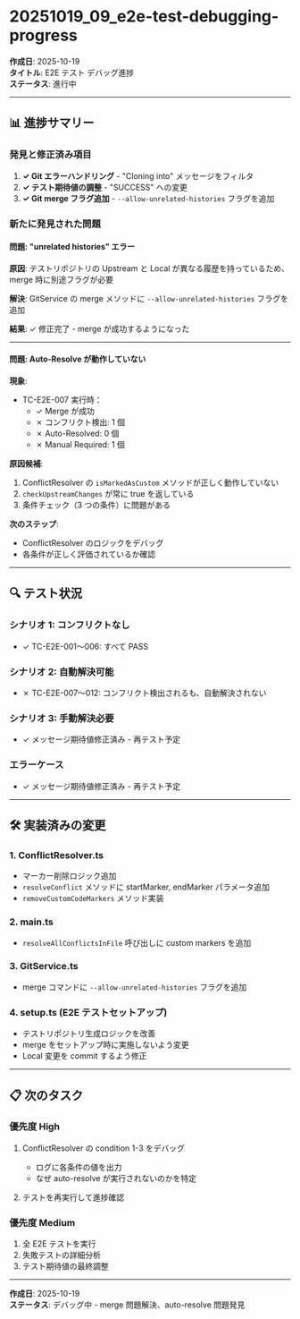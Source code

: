 # 20251019_09_e2e-test-debugging-progress

**作成日**: 2025-10-19  
**タイトル**: E2E テスト デバッグ進捗  
**ステータス**: 進行中

---

## 📊 進捗サマリー

### 発見と修正済み項目

1. **✓ Git エラーハンドリング** - "Cloning into" メッセージをフィルタ
2. **✓ テスト期待値の調整** - "SUCCESS" への変更
3. **✓ Git merge フラグ追加** - `--allow-unrelated-histories` フラグを追加

### 新たに発見された問題

#### 問題: "unrelated histories" エラー

**原因**: テストリポジトリの Upstream と Local が異なる履歴を持っているため、merge 時に別途フラグが必要

**解決**: GitService の merge メソッドに `--allow-unrelated-histories` フラグを追加

**結果**: ✓ 修正完了 - merge が成功するようになった

---

#### 問題: Auto-Resolve が動作していない

**現象**:
- TC-E2E-007 実行時：
  - ✓ Merge が成功
  - ✗ コンフリクト検出: 1 個
  - ✗ Auto-Resolved: 0 個
  - ✗ Manual Required: 1 個

**原因候補**:
1. ConflictResolver の `isMarkedAsCustom` メソッドが正しく動作していない
2. `checkUpstreamChanges` が常に true を返している
3. 条件チェック（3 つの条件）に問題がある

**次のステップ**: 
- ConflictResolver のロジックをデバッグ
- 各条件が正しく評価されているか確認

---

## 🔍 テスト状況

### シナリオ 1: コンフリクトなし
- ✓ TC-E2E-001～006: すべて PASS

### シナリオ 2: 自動解決可能
- ✗ TC-E2E-007～012: コンフリクト検出されるも、自動解決されない

### シナリオ 3: 手動解決必要
- ✓ メッセージ期待値修正済み - 再テスト予定

### エラーケース
- ✓ メッセージ期待値修正済み - 再テスト予定

---

## 🛠️ 実装済みの変更

### 1. ConflictResolver.ts
- マーカー削除ロジック追加
- `resolveConflict` メソッドに startMarker, endMarker パラメータ追加
- `removeCustomCodeMarkers` メソッド実装

### 2. main.ts
- `resolveAllConflictsInFile` 呼び出しに custom markers を追加

### 3. GitService.ts
- merge コマンドに `--allow-unrelated-histories` フラグを追加

### 4. setup.ts (E2E テストセットアップ)
- テストリポジトリ生成ロジックを改善
- merge をセットアップ時に実施しないよう変更
- Local 変更を commit するよう修正

---

## 📋 次のタスク

### 優先度 High
1. ConflictResolver の condition 1-3 をデバッグ
   - ログに各条件の値を出力
   - なぜ auto-resolve が実行されないのかを特定

2. テストを再実行して進捗確認

### 優先度 Medium
1. 全 E2E テストを実行
2. 失敗テストの詳細分析
3. テスト期待値の最終調整

---

**作成日**: 2025-10-19  
**ステータス**: デバッグ中 - merge 問題解決、auto-resolve 問題発見

